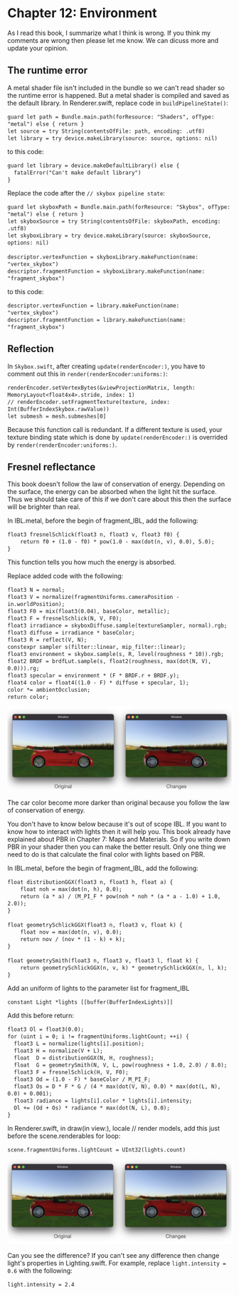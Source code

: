 # Chapter 12: Environment

As I read this book, I summarize what I think is wrong. If you think my comments are wrong then please let me know. We can dicuss more and update your opinion.

## The runtime error

A metal shader file isn't included in the bundle so we can't read shader so the runtime error is happened. But a metal shader is compiled and saved as the default library. In Renderer.swift, replace code in `buildPipelineState()`:

```
guard let path = Bundle.main.path(forResource: "Shaders", ofType: "metal") else { return }
let source = try String(contentsOfFile: path, encoding: .utf8)
let library = try device.makeLibrary(source: source, options: nil)
```

to this code:

```
guard let library = device.makeDefaultLibrary() else {
  fatalError("Can't make default library")
}
```

Replace the code after the `// skybox pipeline state`:

```
guard let skyboxPath = Bundle.main.path(forResource: "Skybox", ofType: "metal") else { return }
let skyboxSource = try String(contentsOfFile: skyboxPath, encoding: .utf8)
let skyboxLibrary = try device.makeLibrary(source: skyboxSource, options: nil)

descriptor.vertexFunction = skyboxLibrary.makeFunction(name: "vertex_skybox")
descriptor.fragmentFunction = skyboxLibrary.makeFunction(name: "fragment_skybox")
```

to this code:

```
descriptor.vertexFunction = library.makeFunction(name: "vertex_skybox")
descriptor.fragmentFunction = library.makeFunction(name: "fragment_skybox")
```

## Reflection

In `Skybox.swift`, after creating `update(renderEncoder:)`, you have to comment out this in `render(renderEncoder:uniforms:)`:

```
renderEncoder.setVertexBytes(&viewProjectionMatrix, length: MemoryLayout<float4x4>.stride, index: 1)
// renderEncoder.setFragmentTexture(texture, index: Int(BufferIndexSkybox.rawValue))
let submesh = mesh.submeshes[0]
```

Because this function call is redundant. If a different texture is used, your texture binding state which is done by `update(renderEncoder:)` is overrided by `render(renderEncoder:uniforms:)`.

## Fresnel reflectance

This book doesn't follow the law of conservation of energy. Depending on the surface, the energy can be absorbed when the light hit the surface. Thus we should take care of this if we don't care about this then the surface will be brighter than real.

In IBL.metal, before the begin of fragment_IBL, add the following:

```
float3 fresnelSchlick(float3 n, float3 v, float3 f0) {
    return f0 + (1.0 - f0) * pow(1.0 - max(dot(n, v), 0.0), 5.0);
}
```

This function tells you how much the energy is absorbed.

Replace added code with the following:

```
float3 N = normal;
float3 V = normalize(fragmentUniforms.cameraPosition - in.worldPosition);
float3 F0 = mix(float3(0.04), baseColor, metallic);
float3 F = fresnelSchlick(N, V, F0);
float3 irradiance = skyboxDiffuse.sample(textureSampler, normal).rgb;
float3 diffuse = irradiance * baseColor;
float3 R = reflect(V, N);
constexpr sampler s(filter::linear, mip_filter::linear);
float3 environment = skybox.sample(s, R, level(roughness * 10)).rgb;
float2 BRDF = brdfLut.sample(s, float2(roughness, max(dot(N, V), 0.0))).rg;
float3 specular = environment * (F * BRDF.r + BRDF.y);
float4 color = float4((1.0 - F) * diffuse + specular, 1);
color *= ambientOcclusion;
return color;
```

![](./energy-conservation.jpeg)

The car color become more darker than original because you follow the law of conservation of energy.

You don't have to know below because it's out of scope IBL. If you want to know how to interact with lights then it will help you. This book already have explained about PBR in Chapter 7: Maps and Materials. So if you write down PBR in your shader then you can make the better result. Only one thing we need to do is that calculate the final color with lights based on PBR.

In IBL.metal, before the begin of fragment_IBL, add the following:

```
float distributionGGX(float3 n, float3 h, float a) {
    float noh = max(dot(n, h), 0.0);
    return (a * a) / (M_PI_F * pow(noh * noh * (a * a - 1.0) + 1.0, 2.0));
}

float geometrySchlickGGX(float3 n, float3 v, float k) {
    float nov = max(dot(n, v), 0.0);
    return nov / (nov * (1 - k) + k);
}

float geometrySmith(float3 n, float3 v, float3 l, float k) {
    return geometrySchlickGGX(n, v, k) * geometrySchlickGGX(n, l, k);
}
```

Add an uniform of lights to the parameter list for fragment_IBL

```
constant Light *lights [[buffer(BufferIndexLights)]]
```

Add this before return:


```
float3 Ol = float3(0.0);
for (uint i = 0; i != fragmentUniforms.lightCount; ++i) {
  float3 L = normalize(lights[i].position);
  float3 H = normalize(V + L);
  float  D = distributionGGX(N, H, roughness);
  float  G = geometrySmith(N, V, L, pow(roughness + 1.0, 2.0) / 8.0);
  float3 F = fresnelSchlick(H, V, F0);
  float3 Od = (1.0 - F) * baseColor / M_PI_F;
  float3 Os = D * F * G / (4 * max(dot(V, N), 0.0) * max(dot(L, N), 0.0) + 0.001);
  float3 radiance = lights[i].color * lights[i].intensity;
  Ol += (Od + Os) * radiance * max(dot(N, L), 0.0);
}
```

In Renderer.swift, in draw(in view:), locale // render models, add this just before the scene.renderables for loop:

```
scene.fragmentUniforms.lightCount = UInt32(lights.count)
```

![](pbr-and-ibl.jpeg)

Can you see the difference? If you can't see any difference then change light's properties in Lighting.swift. For example, replace `light.intensity = 0.6` with the following:

```
light.intensity = 2.4
```

